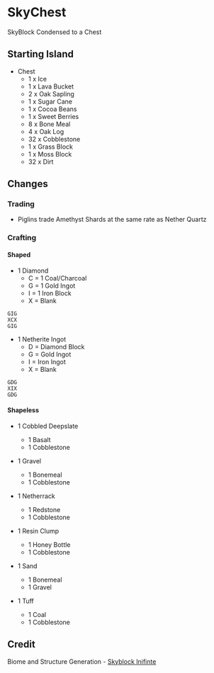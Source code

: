 # SkyChest

SkyBlock Condensed to a Chest

## Starting Island

- Chest
    - 1 x Ice
    - 1 x Lava Bucket
    - 2 x Oak Sapling
    - 1 x Sugar Cane
    - 1 x Cocoa Beans
    - 1 x Sweet Berries
    - 8 x Bone Meal
    - 4 x Oak Log
    - 32 x Cobblestone
    - 1 x Grass Block
    - 1 x Moss Block
    - 32 x Dirt

## Changes

### Trading

- Piglins trade Amethyst Shards at the same rate as Nether Quartz

### Crafting

#### Shaped

- 1 Diamond
    - C = 1 Coal/Charcoal
    - G = 1 Gold Ingot
    - I = 1 Iron Block
    - X = Blank
```
GIG
XCX
GIG
```

- 1 Netherite Ingot
    - D = Diamond Block
    - G = Gold Ingot
    - I = Iron Ingot
    - X = Blank
```
GDG
XIX
GDG
```

#### Shapeless

- 1 Cobbled Deepslate
    - 1 Basalt
    - 1 Cobblestone

- 1 Gravel
    - 1 Bonemeal
    - 1 Cobblestone

- 1 Netherrack
    - 1 Redstone
    - 1 Cobblestone

- 1 Resin Clump
    - 1 Honey Bottle
    - 1 Cobblestone

- 1 Sand
    - 1 Bonemeal
    - 1 Gravel

- 1 Tuff
    - 1 Coal
    - 1 Cobblestone

## Credit

Biome and Structure Generation - [Skyblock Inifinte](https://modrinth.com/datapack/skyblock-infinite)
